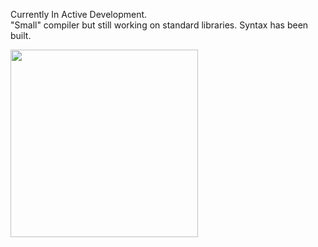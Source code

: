 Currently In Active Development.</br>
"Small" compiler but still working on standard libraries. Syntax has been built.

<!-- <img src="https://github.com/user-attachments/assets/6d6430fc-0add-4efb-9693-37466af5d7cf" width="300"/> -->
<!-- <img src="https://github.com/user-attachments/assets/ea6a395c-a442-4f70-b163-2bb42841634c" width="300"/> -->
<img src="https://github.com/user-attachments/assets/02dfcb6a-84e6-4954-b9a8-e911f462359f" width="300"/>

<!-- ![Orcat](https://github.com/user-attachments/assets/02dfcb6a-84e6-4954-b9a8-e911f462359f) -->
